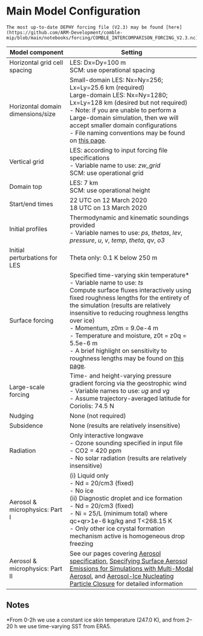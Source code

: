 # Main Model Configuration

```{attention}
The most up-to-date DEPHY forcing file (V2.3) may be found [here](https://github.com/ARM-Development/comble-mip/blob/main/notebooks/forcing/COMBLE_INTERCOMPARISON_FORCING_V2.3.nc).
```

| Model component                      | Setting                                                                                                                                                                                         |
|--------------------------------------|-------------------------------------------------------------------------------------------------------------------------------------------------------------------------------------------------|
| Horizontal grid cell spacing         | LES: Dx=Dy=100 m<br>SCM: use operational spacing                                                                                                                                                |
| Horizontal domain dimensions/size    | Small-domain LES: Nx=Ny=256; Lx=Ly=25.6 km (required)<br>Large-domain LES: Nx=Ny=1280; Lx=Ly=128 km (desired but not required)<br>- Note: if you are unable to perform a Large-domain simulation, then we will accept smaller domain configurations<br>- File naming conventions may be found on [this page](https://arm-development.github.io/comble-mip/timeline.html).                                                                                                                         |
| Vertical grid                        | LES: according to input forcing file specifications<br>- Variable name to use: _zw_grid_<br>SCM: use operational grid                                                                           |
| Domain top                           | LES: 7 km<br>SCM: use operational height                                                                                                                                                        |
| Start/end times                      | 22 UTC on 12 March 2020<br>18 UTC on 13 March 2020                                                                                                                                              |
| Initial profiles                     | Thermodynamic and kinematic soundings provided<br>- Variable names to use: _ps_, _thetas_, _lev_, _pressure_, _u_, _v_, _temp_, _theta_, _qv_, _o3_                                             |
| Initial perturbations for LES        | Theta only: 0.1 K below 250 m                                                                                                                                                                   |
| Surface forcing                      | Specified time-varying skin temperature*<br>- Variable name to use: _ts_<br>Compute surface fluxes interactively using fixed roughness lengths for the entirety of the simulation (results are relatively insensitive to reducing roughness lengths over ice)<br>- Momentum, z0m = 9.0e-4 m<br>- Temperature and moisture, z0t = z0q = 5.5e-6 m<br>- A brief highlight on sensitivity to roughness lengths may be found on [this page](https://arm-development.github.io/comble-mip/notebooks/plotting/example_plotting_z0_tests.html).                                                                                                    |
| Large-scale forcing                  | Time- and height-varying pressure gradient forcing via the geostrophic wind<br>- Variable names to use: _ug_ and _vg_<br>- Assume trajectory-averaged latitude for Coriolis: 74.5 N             |
| Nudging                              | None (not required)                                                                                                                                                                             |
| Subsidence                           | None (results are relatively insensitive)                                                                                                                                                       |
| Radiation                            | Only interactive longwave<br>- Ozone sounding specified in input file<br>- CO2 = 420 ppm<br>- No solar radiation (results are relatively insensitive)                                           |
| Aerosol & microphysics: Part I      | (i) Liquid only<br>- Nd = 20/cm3 (fixed)<br>- No ice<br>(ii) Diagnostic droplet and ice formation<br>- Nd = 20/cm3 (fixed)<br>- Ni = 25/L (minimum total) where qc+qr>1e-6 kg/kg and T<268.15 K<br>- Only other ice crystal formation mechanism active is homogeneous drop freezing                                                                                                                                                                      |
| Aerosol & microphysics: Part II     | See our pages covering [Aerosol specification](https://arm-development.github.io/comble-mip/notebooks/setup/aerosol-specification.html), [Specifying Surface Aerosol Emissions for Simulations with Multi-Modal Aerosol](https://arm-development.github.io/comble-mip/notebooks/setup/aerosol-surface.html), and [Aerosol-Ice Nucleating Particle Closure](https://arm-development.github.io/comble-mip/notebooks/setup/aerosol-inp-closure.html) for detailed information                                                                                                                                |

## Notes
*From 0-2h we use a constant ice skin temperature (247.0 K), and from 2–20 h we use time-varying SST from ERA5.
